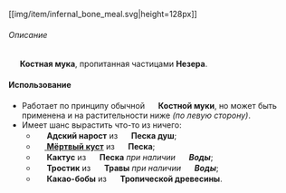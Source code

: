 [[img/item/infernal_bone_meal.svg|height=128px]]

###### Описание
<img src="https://gamepedia.cursecdn.com/minecraft_gamepedia/d/d6/Bone_Meal.png" width="16"> **Костная мука**, пропитанная частицами **Незера**.

#### Использование
- Работает по принципу обычной <img src="https://gamepedia.cursecdn.com/minecraft_gamepedia/d/d6/Bone_Meal.png" width="16"> **Костной муки**, но может быть применена и на растительности ниже *(по левую сторону)*.
- Имеет шанс вырастить что-то из ничего:
  - <img src="https://gamepedia.cursecdn.com/minecraft_gamepedia/4/48/Nether_Wart_Age_1.png" width="16"> **Адский нарост** из <img src="https://gamepedia.cursecdn.com/minecraft_gamepedia/6/6d/Soul_Sand_JE2_BE2.png" width="16"> **Песка душ**;
  - [<img src="https://gamepedia.cursecdn.com/minecraft_ru_gamepedia/8/8c/Сухой_куст.png" width="16"> **Мёртвый куст**](https://github.com/SoSeDiK-Universe/Wiki/wiki/Мёртвый-куст) из <img src="https://gamepedia.cursecdn.com/minecraft_gamepedia/b/b0/Sand_JE5_BE2.png" width="16"> **Песка**;
  - <img src="https://gamepedia.cursecdn.com/minecraft_gamepedia/4/47/Cactus_JE4.png" width="16"> **Кактус** из <img src="https://gamepedia.cursecdn.com/minecraft_gamepedia/b/b0/Sand_JE5_BE2.png" width="16"> **Песка** *при наличии <img src="https://gamepedia.cursecdn.com/minecraft_gamepedia/9/9d/Water.png" width="16"> **Воды***;
  - <img src="https://gamepedia.cursecdn.com/minecraft_gamepedia/6/67/Sugar_Cane.png" width="16"> **Тростик** из <img src="https://gamepedia.cursecdn.com/minecraft_gamepedia/2/2a/Grass_Block_JE8_BE5.png" width="16"> **Травы** *при наличии <img src="https://gamepedia.cursecdn.com/minecraft_gamepedia/9/9d/Water.png" width="16"> **Воды***;
  - <img src="https://gamepedia.cursecdn.com/minecraft_gamepedia/9/94/Cocoa_Age_0_JE2_BE2.png" width="16"> **Какао-бобы** из <img src="https://gamepedia.cursecdn.com/minecraft_gamepedia/8/8b/Jungle_Log_Axis_Y_Revision_6.png" width="16"> **Тропической древесины**.